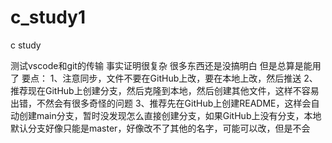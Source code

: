 # c_study1
c study

测试vscode和git的传输
事实证明很复杂
很多东西还是没搞明白
但是总算是能用了
要点：
1、注意同步，文件不要在GitHub上改，要在本地上改，然后推送
2、推荐现在GitHub上创建分支，然后克隆到本地，然后创建其他文件，这样不容易出错，不然会有很多奇怪的问题
3、推荐先在GitHub上创建README，这样会自动创建main分支，暂时没发现怎么直接创建分支，如果GitHub上没有分支，本地默认分支好像只能是master，好像改不了其他的名字，可能可以改，但是不会

